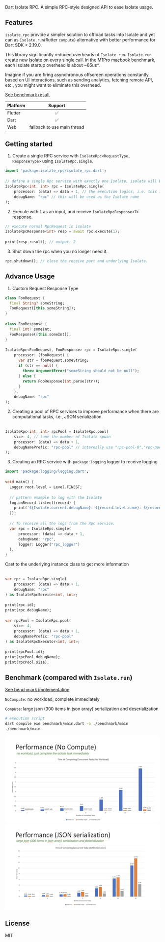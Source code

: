 Dart Isolate RPC. A simple RPC-style designed API to ease Isolate usage.

## Features

`isolate_rpc` provide a simpler solution to offload tasks into Isolate and yet can as `Isolate.run`(flutter `compute`)
alternative with better performance for Dart SDK < 2.19.0.

This library significantly reduced overheads of `Isolate.run`. `Isolate.run` create new
Isolate on every single call. In the M1Pro macbook benchmark, each Isolate startup overhead is about ~85us*.

Imagine if you are firing asynchronous offscreen operations constantly based on UI interactions, such as sending
analytics, fetching remote API, etc., you might want to eliminate this overhead.

[See benchmark result](https://github.com/gaplo917/isolate_rpc/blob/main/benchmark/main.dart)

| Platform |           Support           |
|----------|:---------------------------:|
| Flutter  |              ✅              |
| Dart     |              ✅              |
| Web      | fallback to use main thread |

## Getting started

1. Create a single RPC service with `IsolateRpc<RequestType, ResponseType>` using `IsolateRpc.single`.

```dart
import 'package:isolate_rpc/isolate_rpc.dart';

// define a single Rpc service with exactly one Isolate, isolate will be spawned immediately.
IsolateRpc<int, int> rpc = IsolateRpc.single(
    processor: (data) => data + 1, // the execution logics, i.e. this is a plus one operation
    debugName: "rpc" // this will be used as the Isolate name
);
```

2. Execute with `1` as an input, and receive `IsolateRpcResponse<T>` response.

```dart
// execute normal RpcRequest in isolate
IsolateRpcResponse<int> resp = await rpc.execute(1);

print(resp.result); // output: 2
```

3. Shut down the rpc when you no longer need it.

```dart
rpc.shutdown(); // close the receive port and underlying Isolate.
```

## Advance Usage

1. Custom Request Response Type

```dart
class FooRequest {
  final String? someString;
  FooRequest([this.someString]);
}

class FooResponse {
  final int? someInt;
  FooResponse([this.someInt]);
}

IsolateRpc<FooRequest, FooResponse> rpc = IsolateRpc.single(
    processor: (fooRequest) {
      var str = fooRequest.someString;
      if (str == null) {
        throw ArgumentError("someString should not be null");
      } else {
        return FooResponse(int.parse(str));
      }
    },
    debugName: "rpc"
);
```

2. Creating a pool of RPC services to improve performance when there are computational tasks, i.e., JSON serialization.

```dart

IsolateRpc<int, int> rpcPool = IsolateRpc.pool(
    size: 4, // tune the number of Isolate spwan
    processor: (data) => data + 1,
    debugNamePrefix: "rpc-pool" // internally use "rpc-pool-0","rpc-pool-1","rpc-pool-2","rpc-pool-3"
);
```

3. Creating an RPC service with `package:logging` logger to receive logging

```dart
import 'package:logging/logging.dart';

void main() {
  Logger.root.level = Level.FINEST;

  // pattern example to log with the Isolate
  log.onRecord.listen((record) {
    print('${Isolate.current.debugName}: ${record.level.name}: ${record.time}: ${record.message}');
  });

  // To receive all the logs from the Rpc service.
  var rpc = IsolateRpc.single(
      processor: (data) => data + 1,
      debugName: "rpc",
      logger: Logger("rpc_logger")
  );
}
```

Cast to the underlying instance class to get more information

```dart

var rpc = IsolateRpc.single(
    processor: (data) => data + 1,
    debugName: "rpc"
) as IsolateRpcService<int, int>;

print(rpc.id);
print(rpc.debugName);

var rpcPool = IsolateRpc.pool(
    size: 4,
    processor: (data) => data + 1,
    debugNamePrefix: "rpc-pool"
) as IsolateRpcExecutor<int, int>;

print(rpcPool.id);
print(rpcPool.debugName);
print(rpcPool.size);
```

## Benchmark (compared with `Isolate.run`)

[See benchmark implementation](https://github.com/gaplo917/isolate_rpc/blob/main/benchmark)

`NoCompute`: no workload, complete immediately

`Compute`: large json (300 items in json array) serialization and deserialization

```bash
# execution script
dart compile exe benchmark/main.dart -o ./benchmark/main
./benchmark/main
```

![no_compute](./assets/no-compute.png)
![json_serialization](./assets/json_serialization.png)

## License

MIT